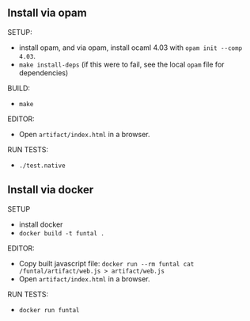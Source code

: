 ## Install via opam

SETUP:

- install opam, and via opam, install ocaml 4.03 with `opam init --comp 4.03`.
- `make install-deps`
  (if this were to fail, see the local `opam` file for dependencies)

BUILD:

- `make`

EDITOR:

- Open `artifact/index.html` in a browser.

RUN TESTS:

- `./test.native`


## Install via docker

SETUP

- install docker
- `docker build -t funtal .`

EDITOR:

- Copy built javascript file: `docker run --rm funtal cat /funtal/artifact/web.js > artifact/web.js`
- Open `artifact/index.html` in a browser.

RUN TESTS:

- `docker run funtal`
